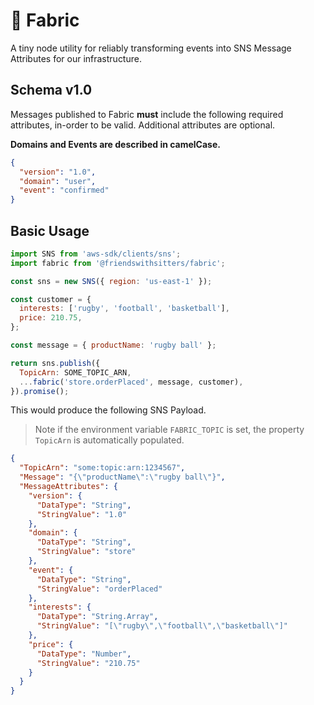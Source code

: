 # 👕 Fabric

A tiny node utility for reliably transforming events into SNS Message Attributes for our infrastructure.

## Schema v1.0

Messages published to Fabric **must** include the following required attributes, in-order to be valid. Additional attributes are optional.

**Domains and Events are described in camelCase.**

```json
{
  "version": "1.0",
  "domain": "user",
  "event": "confirmed"
}
```

## Basic Usage

```js
import SNS from 'aws-sdk/clients/sns';
import fabric from '@friendswithsitters/fabric';

const sns = new SNS({ region: 'us-east-1' });

const customer = {
  interests: ['rugby', 'football', 'basketball'],
  price: 210.75,
};

const message = { productName: 'rugby ball' };

return sns.publish({
  TopicArn: SOME_TOPIC_ARN,
  ...fabric('store.orderPlaced', message, customer),
}).promise();
```

This would produce the following SNS Payload.

> Note if the environment variable `FABRIC_TOPIC` is set, the property `TopicArn` is automatically populated.

```json
{
  "TopicArn": "some:topic:arn:1234567",
  "Message": "{\"productName\":\"rugby ball\"}",
  "MessageAttributes": {
    "version": {
      "DataType": "String",
      "StringValue": "1.0"
    },
    "domain": {
      "DataType": "String",
      "StringValue": "store"
    },
    "event": {
      "DataType": "String",
      "StringValue": "orderPlaced"
    },
    "interests": {
      "DataType": "String.Array",
      "StringValue": "[\"rugby\",\"football\",\"basketball\"]"
    },
    "price": {
      "DataType": "Number",
      "StringValue": "210.75"
    }
  }
}
```